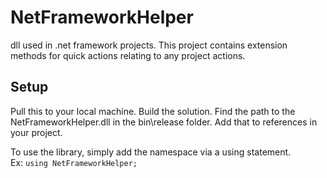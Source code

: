 # NetFrameworkHelper
dll used in .net framework projects.  This project contains extension methods for quick actions relating to any project actions. 
## Setup  
Pull this to your local machine.  Build the solution.  Find the path to the NetFrameworkHelper.dll in the bin\release folder.  Add that to references in your project.  
  
To use the library, simply add  the namespace via a using statement.  
    Ex: `using NetFrameworkHelper;`
